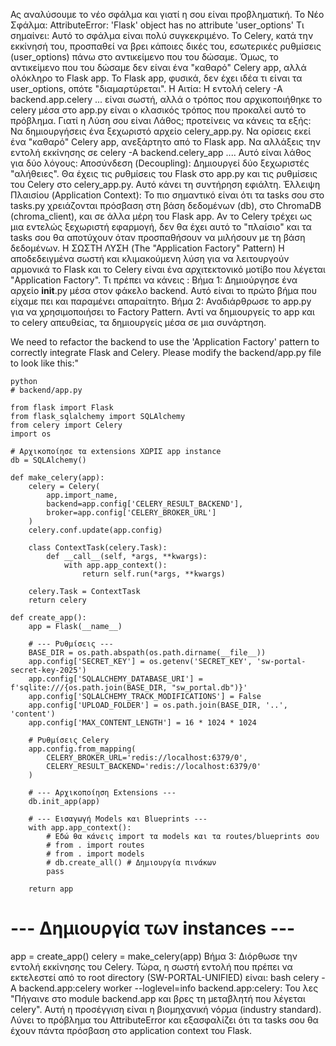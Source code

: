 Ας αναλύσουμε το νέο σφάλμα και γιατί η σου είναι προβληματική.
Το Νέο Σφάλμα: AttributeError: 'Flask' object has no attribute 'user_options'
Τι σημαίνει: Αυτό το σφάλμα είναι πολύ συγκεκριμένο. Το Celery, κατά την εκκίνησή του, προσπαθεί να βρει κάποιες δικές του, εσωτερικές ρυθμίσεις (user_options) πάνω στο αντικείμενο που του δώσαμε. Όμως, το αντικείμενο που του δώσαμε δεν είναι ένα "καθαρό" Celery app, αλλά ολόκληρο το Flask app. Το Flask app, φυσικά, δεν έχει ιδέα τι είναι τα user_options, οπότε "διαμαρτύρεται".
Η Αιτία: Η εντολή celery -A backend.app.celery ... είναι σωστή, αλλά ο τρόπος που αρχικοποιήθηκε το celery μέσα στο app.py είναι ο κλασικός τρόπος που προκαλεί αυτό το πρόβλημα.
Γιατί η Λύση σου είναι Λάθος;
 προτείνεις να κάνεις τα εξής:
Να δημιουργήσεις ένα ξεχωριστό αρχείο celery_app.py.
Να ορίσεις εκεί ένα "καθαρό" Celery app, ανεξάρτητο από το Flask app.
Να αλλάξεις την εντολή εκκίνησης σε celery -A backend.celery_app ....
Αυτό είναι λάθος για δύο λόγους:
Αποσύνδεση (Decoupling): Δημιουργεί δύο ξεχωριστές "αλήθειες". Θα έχεις τις ρυθμίσεις του Flask στο app.py και τις ρυθμίσεις του Celery στο celery_app.py. Αυτό κάνει τη συντήρηση εφιάλτη.
Έλλειψη Πλαισίου (Application Context): Το πιο σημαντικό είναι ότι τα tasks σου στο tasks.py χρειάζονται πρόσβαση στη βάση δεδομένων (db), στο ChromaDB (chroma_client), και σε άλλα μέρη του Flask app. Αν το Celery τρέχει ως μια εντελώς ξεχωριστή εφαρμογή, δεν θα έχει αυτό το "πλαίσιο" και τα tasks σου θα αποτύχουν όταν προσπαθήσουν να μιλήσουν με τη βάση δεδομένων.
Η ΣΩΣΤΗ ΛΥΣΗ (The "Application Factory" Pattern)
Η αποδεδειγμένα σωστή και κλιμακούμενη λύση για να λειτουργούν αρμονικά το Flask και το Celery είναι ένα αρχιτεκτονικό μοτίβο που λέγεται "Application Factory".
Τι πρέπει να κάνεις :
Βήμα 1: Δημιούργησε ένα αρχείο __init__.py μέσα στον φάκελο backend.
Αυτό είναι το πρώτο βήμα που είχαμε πει και παραμένει απαραίτητο.
Βήμα 2: Αναδιάρθρωσε το app.py για να χρησιμοποιήσει το Factory Pattern.
Αντί να δημιουργείς το app και το celery απευθείας, τα δημιουργείς μέσα σε μια συνάρτηση.

We need to refactor the backend to use the 'Application Factory' pattern to correctly integrate Flask and Celery. Please modify the backend/app.py file to look like this:"

```
python
# backend/app.py

from flask import Flask
from flask_sqlalchemy import SQLAlchemy
from celery import Celery
import os

# Αρχικοποίησε τα extensions ΧΩΡΙΣ app instance
db = SQLAlchemy()

def make_celery(app):
    celery = Celery(
        app.import_name,
        backend=app.config['CELERY_RESULT_BACKEND'],
        broker=app.config['CELERY_BROKER_URL']
    )
    celery.conf.update(app.config)

    class ContextTask(celery.Task):
        def __call__(self, *args, **kwargs):
            with app.app_context():
                return self.run(*args, **kwargs)

    celery.Task = ContextTask
    return celery

def create_app():
    app = Flask(__name__)
    
    # --- Ρυθμίσεις ---
    BASE_DIR = os.path.abspath(os.path.dirname(__file__))
    app.config['SECRET_KEY'] = os.getenv('SECRET_KEY', 'sw-portal-secret-key-2025')
    app.config['SQLALCHEMY_DATABASE_URI'] = f'sqlite:///{os.path.join(BASE_DIR, "sw_portal.db")}'
    app.config['SQLALCHEMY_TRACK_MODIFICATIONS'] = False
    app.config['UPLOAD_FOLDER'] = os.path.join(BASE_DIR, '..', 'content')
    app.config['MAX_CONTENT_LENGTH'] = 16 * 1024 * 1024
    
    # Ρυθμίσεις Celery
    app.config.from_mapping(
        CELERY_BROKER_URL='redis://localhost:6379/0',
        CELERY_RESULT_BACKEND='redis://localhost:6379/0'
    )

    # --- Αρχικοποίηση Extensions ---
    db.init_app(app)
    
    # --- Εισαγωγή Models και Blueprints ---
    with app.app_context():
        # Εδώ θα κάνεις import τα models και τα routes/blueprints σου
        # from . import routes
        # from . import models
        # db.create_all() # Δημιουργία πινάκων
        pass

    return app
```

# --- Δημιουργία των instances ---
app = create_app()
celery = make_celery(app)
Βήμα 3: Διόρθωσε την εντολή εκκίνησης του Celery.
Τώρα, η σωστή εντολή που πρέπει να εκτελεστεί από το root directory (SW-PORTAL-UNIFIED) είναι:
bash
celery -A backend.app:celery worker --loglevel=info
backend.app:celery: Του λες "Πήγαινε στο module backend.app και βρες τη μεταβλητή που λέγεται celery".
Αυτή η προσέγγιση είναι η βιομηχανική νόρμα (industry standard). Λύνει το πρόβλημα του AttributeError και εξασφαλίζει ότι τα tasks σου θα έχουν πάντα πρόσβαση στο application context του Flask.